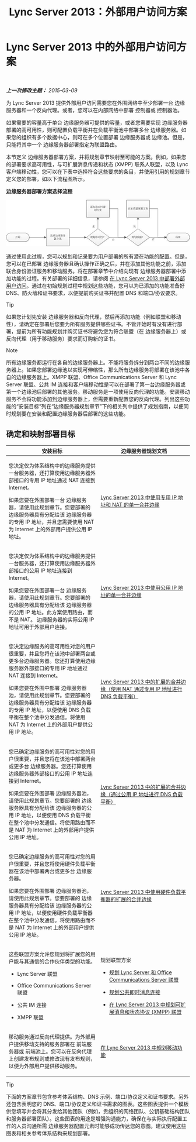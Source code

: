 ﻿---
title: Lync Server 2013：外部用户访问方案
TOCTitle: 外部用户访问方案
ms:assetid: 25697446-b045-4d12-9b1c-47f694b4f224
ms:mtpsurl: https://technet.microsoft.com/zh-cn/library/Gg425727(v=OCS.15)
ms:contentKeyID: 49312275
ms.date: 05/19/2016
mtps_version: v=OCS.15
ms.translationtype: HT
---

# Lync Server 2013 中的外部用户访问方案

 

_**上一次修改主题：** 2015-03-09_

为 Lync Server 2013 提供外部用户访问需要您在外围网络中至少部署一台 边缘服务器和一个反向代理。或者，您可以在内部网络中部署 控制器或 控制器池。

如果需要的容量高于单台 边缘服务器可提供的容量，或者您需要实现 边缘服务器部署的高可用性，则可配置负载平衡并在负载平衡池中部署多台 边缘服务器。如果您的组织有多个数据中心，则可在多个位置部署 边缘服务器或 边缘池。但是，只能将其中一个 边缘服务器部署指定为联盟路由。

本节定义 边缘服务器部署方案，并将规划章节映射至可能的方案。例如，如果您的部署要求高可用性，与可扩展消息传递和状态 (XMPP) 联系人联盟，以及 Lync 客户端移动性，您可以在下表中选择符合这些要求的条目，并使用引用的规划章节定义您的部署，如以下流程图所示。

**边缘服务器部署方案选择流程**

![示例部署流程图](images/Gg425727.007100b5-6923-4909-bfd7-897d8867205f(OCS.15).jpg "示例部署流程图")

通过使用此过程，您可以规划和记录要为用户部署的所有潜在功能的配置。但是，您可以在已部署 边缘服务器且确认操作正确之后，并在添加其他功能之前，添加联合身份验证服务和移动服务。将在部署章节中介绍向现有 边缘服务器部署中添加功能的过程。有关部署的详细信息，请参阅 [在 Lync Server 2013 中部署外部用户访问](lync-server-2013-deploying-external-user-access.md)。通过在初始规划过程中规划这些功能，您可以为已添加的功能准备好 DNS、防火墙和证书要求，以便提前购买证书并配置 DNS 和端口/协议要求。

> [!TIP]
> 如果您计划先安装 边缘服务器和反向代理，然后再添加功能（例如联盟和移动性），请确定在部署后您要为所有服务提供哪些证书。不管开始时有没有进行部署，提前为所有功能规划并购买证书将避免您为符合联盟（在 边缘服务器上）或反向代理（用于移动服务）要求而订购新的证书。


> [!NOTE]  
> 所有边缘服务都运行在各自的边缘服务器上。不能将服务拆分到两台不同的边缘服务器上。如果您部署边缘池以实现可伸缩性，那么所有边缘服务将部署在该池中各自的边缘服务器上。XMPP 联盟、Office Communications Server 和 Lync Server 联盟、公共 IM 连接和客户端移动性是可以在部署了第一台边缘服务器或第一个边缘池后部署的其他服务。移动服务是一项使用反向代理的功能。安装移动服务不会将功能添加到边缘服务器上，但需要重新配置您的反向代理。列出这些功能的“安装目标”列在“边缘服务器规划章节”下的相关列中提供了规划指南，以便同时规划要在安装和配置边缘服务器后部署的这些功能。



## 确定和映射部署目标


<table>
<colgroup>
<col style="width: 50%" />
<col style="width: 50%" />
</colgroup>
<thead>
<tr class="header">
<th>安装目标</th>
<th>边缘服务器规划文档</th>
</tr>
</thead>
<tbody>
<tr class="odd">
<td><p>您决定仅为体系结构中的边缘服务提供一台服务器，还打算使用边缘服务器外部接口的专用 IP 地址通过 NAT 连接到 Internet。</p>
<p>如果您要在外围部署一台 边缘服务器，请使用此规划章节。您要部署的 边缘服务器具有分配给该 边缘服务器的专用 IP 地址，并且您需要使用 NAT 为 Internet 上的外部用户提供公用 IP 地址。</p></td>
<td><p><a href="lync-server-2013-single-consolidated-edge-with-private-ip-addresses-and-nat.md">Lync Server 2013 中使用专用 IP 地址和 NAT 的单一合并边缘</a></p></td>
</tr>
<tr class="even">
<td><p>您决定仅为体系结构中的边缘服务提供一台服务器，还打算使用边缘服务器外部接口的公用 IP 地址连接到 Internet。</p>
<p>如果您要在外围部署一台 边缘服务器，请使用此规划章节。您要部署的 边缘服务器具有分配给该 边缘服务器的公用 IP 地址。此方案使用路由，而不是 NAT。 边缘服务器的实际公用 IP 地址可用于外部用户连接。</p></td>
<td><p><a href="lync-server-2013-single-consolidated-edge-with-public-ip-addresses.md">Lync Server 2013 中使用公用 IP 地址的单一合并边缘</a></p></td>
</tr>
<tr class="odd">
<td><p>您决定边缘服务的高可用性对您的用户很重要，并且您将在该池中部署两台或更多台边缘服务器。您还打算使用边缘服务器外部接口的专用 IP 地址通过 NAT 连接到 Internet。</p>
<p>如果您要在外围中部署 边缘服务器池，请使用此规划章节。您要部署的 边缘服务器具有分配给该 边缘服务器的专用 IP 地址，以便使用 DNS 负载平衡在整个池中分发通信。将使用 NAT 为 Internet 上的外部用户提供公用 IP 地址。</p></td>
<td><p><a href="lync-server-2013-scaled-consolidated-edge-dns-load-balancing-with-private-ip-addresses-using-nat.md">Lync Server 2013 中的扩展的合并边缘（使用 NAT 通过专用 IP 地址进行 DNS 负载平衡）</a></p></td>
</tr>
<tr class="even">
<td><p>您已确定边缘服务的高可用性对您的用户很重要，并且您将在该池中部署两台或更多台 边缘服务器。您还打算使用 边缘服务器外部接口的公用 IP 地址连接到 Internet。</p>
<p>如果您要在外围部署 边缘服务器池，请使用此规划章节。您要部署的 边缘服务器具有分配给该 边缘服务器的公用 IP 地址，以便使用 DNS 负载平衡在整个池中分发通信。将使用路由而不是 NAT 为 Internet 上的外部用户提供公用 IP 地址。</p></td>
<td><p><a href="lync-server-2013-scaled-consolidated-edge-dns-load-balancing-with-public-ip-addresses.md">Lync Server 2013 中的扩展的合并边缘（通过公用 IP 地址进行 DNS 负载平衡）</a></p></td>
</tr>
<tr class="odd">
<td><p>您已确定边缘服务的高可用性对您的用户很重要，并且您将使用硬件负载平衡器在该池中部署两台或更多台 边缘服务器。</p>
<p>如果您要在外围部署 边缘服务器池，请使用此规划章节。您要部署的 边缘服务器具有分配给该 边缘服务器的公用 IP 地址，以便使用硬件负载平衡器在整个池中分发通信。将使用路由而不是 NAT 为 Internet 上的外部用户提供公用 IP 地址。</p></td>
<td><p><a href="lync-server-2013-scaled-consolidated-edge-with-hardware-load-balancers.md">Lync Server 2013 中使用硬件负载平衡器的扩展的合并边缘</a></p></td>
</tr>
<tr class="even">
<td><p>这些联盟方案允许您规划将扩展您的用户能与其通信的合作伙伴类型的功能。</p>
<ul>
<li><p>Lync Server 联盟</p></li>
<li><p>Office Communications Server 联盟</p></li>
<li><p>公共 IM 连接</p></li>
<li><p>XMPP 联盟</p></li>
</ul></td>
<td><p>规划联盟方案</p>
<ul>
<li><p><a href="lync-server-2013-planning-for-lync-server-and-office-communications-server-federation.md">规划 Lync Server 和 Office Communications Server 联盟</a></p></li>
<li><p><a href="lync-server-2013-planning-for-public-instant-messaging-connectivity.md">规划公共即时消息连接</a></p></li>
<li><p><a href="lync-server-2013-planning-for-extensible-messaging-and-presence-protocol-xmpp-federation.md">在 Lync Server 2013 中规划可扩展消息和状态协议 (XMPP) 联盟</a></p></li>
</ul></td>
</tr>
<tr class="odd">
<td><p>移动服务通过反向代理提供。为外部用户提供移动支持的服务部署在 前端服务器或 前端池上。您可以在反向代理上创建发布规则或修改现有发布规则，以便为外部用户提供移动服务。</p></td>
<td><p><a href="lync-server-2013-planning-for-mobility.md">在 Lync Server 2013 中规划移动功能</a></p></td>
</tr>
</tbody>
</table>


> [!TIP]
> 下面的方案章节包含参考体系结构、DNS 示例、端口/协议定义和证书要求。另外还包含表明您的 DNS、端口/协议定义和证书需求的图表。这些图表提供一个模板供您填写并会将其分发给其他团队（例如，贵组织的网络团队、公钥基础结构团队和服务器部署团队）。这些图表的用途是增强沟通能力，确保在与实际执行配置工作的人员沟通所需 边缘服务器配置元素时能够成功传达您的意图。建议使用这些图表和相关参考体系结构来规划部署。

